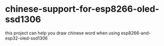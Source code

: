 # chinese-support-for-esp8266-oled-ssd1306
this project can help you draw chinese word when using esp8266-and-esp32-oled-ssd1306
